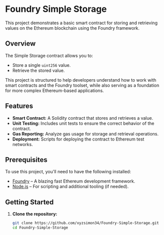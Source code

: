 # Foundry Simple Storage

This project demonstrates a basic smart contract for storing and retrieving values on the Ethereum blockchain using the Foundry framework.

## Overview

The Simple Storage contract allows you to:

- Store a single `uint256` value.
- Retrieve the stored value.

This project is structured to help developers understand how to work with smart contracts and the Foundry toolset, while also serving as a foundation for more complex Ethereum-based applications.

## Features

- **Smart Contract:** A Solidity contract that stores and retrieves a value.
- **Unit Testing:** Includes unit tests to ensure the correct behavior of the contract.
- **Gas Reporting:** Analyze gas usage for storage and retrieval operations.
- **Deployment:** Scripts for deploying the contract to Ethereum test networks.

## Prerequisites

To use this project, you'll need to have the following installed:

- [Foundry](https://book.getfoundry.sh/) – A blazing fast Ethereum development framework.
- [Node.js](https://nodejs.org/) – For scripting and additional tooling (if needed).

## Getting Started

1. **Clone the repository:**

   ```bash
   git clone https://github.com/xyzsimon34/Foundry-Simple-Storage.git
   cd Foundry-Simple-Storage
